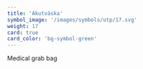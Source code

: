 ```yaml
---
title: 'Akutväska'
symbol_image: '/images/symbols/utp/17.svg'
weight: 17
card: true
card_color: 'bg-symbol-green'
---
```


Medical grab bag